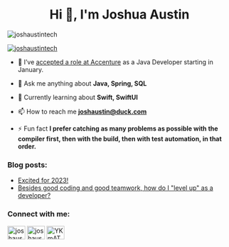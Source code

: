 <h1 align="center">Hi 👋, I'm Joshua Austin</h1>

<p align="left"> <img src="https://komarev.com/ghpvc/?username=joshaustintech&label=Profile%20views&color=0e75b6&style=flat-square" alt="joshaustintech" /> </p>

<p align="left"> <a href="https://twitter.com/joshaustintech" target="blank"><img src="https://img.shields.io/twitter/follow/joshaustintech?logo=twitter&style=for-the-badge" alt="joshaustintech" /></a> </p>

- 🧳 I’ve [accepted a role at Accenture](https://www.linkedin.com/posts/joshaustintech_newjob-java-activity-7013135642708623360-_J9S?utm_source=share&utm_medium=member_desktop) as a Java Developer starting in January.

- 💬 Ask me anything about **Java, Spring, SQL**

- 🌱 Currently learning about **Swift, SwiftUI**

- 📫 How to reach me **joshaustin@duck.com**

- ⚡ Fun fact **I prefer catching as many problems as possible with the compiler first, then with the build, then with test automation, in that order.**

### Blog posts:
<!-- BLOG-POST-LIST:START -->
- [Excited for 2023!](https://dev.to/joshaustintech/excited-for-2023-4939)
- [Besides good coding and good teamwork, how do I &quot;level up&quot; as a developer?](https://dev.to/joshaustintech/besides-good-coding-and-good-teamwork-how-do-i-level-up-as-a-developer-5ff)
<!-- BLOG-POST-LIST:END -->

<h3 align="left">Connect with me:</h3>
<p align="left">
<a href="https://twitter.com/joshaustintech" target="blank"><img align="center" src="https://raw.githubusercontent.com/rahuldkjain/github-profile-readme-generator/master/src/images/icons/Social/twitter.svg" alt="joshaustintech" height="30" width="40" /></a>
<a href="https://linkedin.com/in/joshaustintech" target="blank"><img align="center" src="https://raw.githubusercontent.com/rahuldkjain/github-profile-readme-generator/master/src/images/icons/Social/linked-in-alt.svg" alt="joshaustintech" height="30" width="40" /></a>
<a href="https://discord.gg/YKmAT7KzMY" target="blank"><img align="center" src="https://raw.githubusercontent.com/rahuldkjain/github-profile-readme-generator/master/src/images/icons/Social/discord.svg" alt="YKmAT7KzMY" height="30" width="40" /></a>
<a rel="me" href="https://joshaustin.xyz/@josh" target="blank"></a>
</p>
